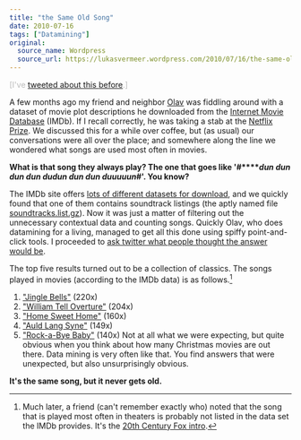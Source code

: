 ```yaml
---
title: "the Same Old Song"
date: 2010-07-16
tags: ["Datamining"]
original:
  source_name: Wordpress
  source_url: https://lukasvermeer.wordpress.com/2010/07/16/the-same-old-song/
---
```


<span style="color:#bbb;">[I've [tweeted ](http://twitter.com/lukasvermeer/status/6962168925)[about ](http://twitter.com/lukasvermeer/status/7029674362)[this ](http://twitter.com/lukasvermeer/status/7029711378)[before](http://twitter.com/lukasvermeer/status/7029745604).]</span>

A few months ago my friend and neighbor [Olav](http://laudy.net/) was fiddling around with a dataset of movie plot descriptions he downloaded from the [Internet Movie Database](http://www.imdb.com/) (IMDb). If I recall correctly, he was taking a stab at the [Netflix Prize](http://www.netflixprize.com/). We discussed this for a while over coffee, but (as usual) our conversations were all over the place; and somewhere along the line we wondered what songs are used most often in movies.

**What is that song they always play? The one that goes like '#****_dun dun dun dun dudun dun dun duuuuun#_'. You know?**

The IMDb site offers [lots of different datasets for download](http://www.imdb.com/interfaces#plain), and we quickly found that one of them contains soundtrack listings (the aptly named file [soundtracks.list.gz](ftp://ftp.fu-berlin.de/pub/misc/movies/database/soundtracks.list.gz)). Now it was just a matter of filtering out the unnecessary contextual data and counting songs. Quickly Olav, who does datamining for a living, managed to get all this done using spiffy point-and-click tools. I proceeded to [ask twitter what people thought the answer would be](http://twitter.com/lukasvermeer/status/6962168925).

The top five results turned out to be a collection of classics. The songs played in movies (according to the IMDb data) is as follows.[^1]

1.  ["Jingle Bells"](http://en.wikipedia.org/wiki/Jingle_Bells) (220x)
2.  ["William Tell Overture"](http://en.wikipedia.org/wiki/William_Tell_Overture) (204x)
3.  ["Home Sweet Home"](http://en.wikipedia.org/wiki/Home!_Sweet_Home!) (160x)
4.  ["Auld Lang Syne"](http://en.wikipedia.org/wiki/Auld_Lang_Syne) (149x)
5.  ["Rock-a-Bye Baby"](http://en.wikipedia.org/wiki/Rock-a-bye_Baby) (140x)
Not at all what we were expecting, but quite obvious when you think about how many Christmas movies are out there. Data mining is very often like that. You find answers that were unexpected, but also unsurprisingly obvious.

**It's the same song, but it never gets old.**

[^1]: Much later, a friend (can't remember exactly who) noted that the song that is played most often in theaters is probably not listed in the data set the IMDb provides. It's the [20th Century Fox intro](http://www.youtube.com/watch?v=LTgRm6Qgscc).
